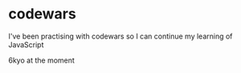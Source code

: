 # codewars
I've been practising with codewars so I can continue my learning of JavaScript

6kyo at the moment
